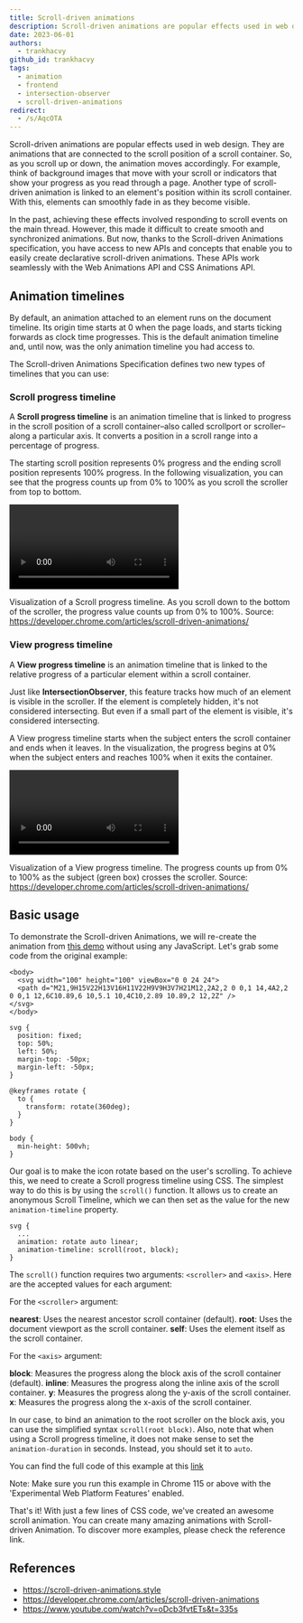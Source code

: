 ```yaml
---
title: Scroll-driven animations
description: Scroll-driven animations are popular effects used in web design. They are animations that are connected to the scroll position of a scroll container.
date: 2023-06-01
authors:
  - trankhacvy
github_id: trankhacvy
tags:
  - animation
  - frontend
  - intersection-observer
  - scroll-driven-animations
redirect:
  - /s/AqcOTA
---
```


Scroll-driven animations are popular effects used in web design. They are animations that are connected to the scroll position of a scroll container. So, as you scroll up or down, the animation moves accordingly. For example, think of background images that move with your scroll or indicators that show your progress as you read through a page. Another type of scroll-driven animation is linked to an element's position within its scroll container. With this, elements can smoothly fade in as they become visible.

In the past, achieving these effects involved responding to scroll events on the main thread. However, this made it difficult to create smooth and synchronized animations. But now, thanks to the Scroll-driven Animations specification, you have access to new APIs and concepts that enable you to easily create declarative scroll-driven animations. These APIs work seamlessly with the Web Animations API and CSS Animations API.

## Animation timelines

By default, an animation attached to an element runs on the document timeline. Its origin time starts at 0 when the page loads, and starts ticking forwards as clock time progresses. This is the default animation timeline and, until now, was the only animation timeline you had access to.

The Scroll-driven Animations Specification defines two new types of timelines that you can use:

### Scroll progress timeline

A **Scroll progress timeline** is an animation timeline that is linked to progress in the scroll position of a scroll container–also called scrollport or scroller–along a particular axis. It converts a position in a scroll range into a percentage of progress.

The starting scroll position represents 0% progress and the ending scroll position represents 100% progress. In the following visualization, you can see that the progress counts up from 0% to 100% as you scroll the scroller from top to bottom.

<video src="https://storage.googleapis.com/web-dev-uploads/video/AeNB0cHNDkYPUYzDuv8gInYA9rY2/xdU4YJ6cxjNYpec1XcE6.mp4" controls></video>

Visualization of a Scroll progress timeline. As you scroll down to the bottom of the scroller, the progress value counts up from 0% to 100%. Source: https://developer.chrome.com/articles/scroll-driven-animations/

### View progress timeline

A **View progress timeline** is an animation timeline that is linked to the relative progress of a particular element within a scroll container.

Just like **IntersectionObserver**, this feature tracks how much of an element is visible in the scroller. If the element is completely hidden, it's not considered intersecting. But even if a small part of the element is visible, it's considered intersecting.

A View progress timeline starts when the subject enters the scroll container and ends when it leaves. In the visualization, the progress begins at 0% when the subject enters and reaches 100% when it exits the container.

<video src="https://storage.googleapis.com/web-dev-uploads/video/AeNB0cHNDkYPUYzDuv8gInYA9rY2/rvPTFW2277KBTuWiZFj1.mp4" controls></video>

Visualization of a View progress timeline. The progress counts up from 0% to 100% as the subject (green box) crosses the scroller. Source: https://developer.chrome.com/articles/scroll-driven-animations/

## Basic usage

To demonstrate the Scroll-driven Animations, we will re-create the animation from [this demo](https://codepen.io/chriscoyier/pen/mdVWgdN) without using any JavaScript. Let's grab some code from the original example:

```
<body>
  <svg width="100" height="100" viewBox="0 0 24 24">
  <path d="M21,9H15V22H13V16H11V22H9V9H3V7H21M12,2A2,2 0 0,1 14,4A2,2 0 0,1 12,6C10.89,6 10,5.1 10,4C10,2.89 10.89,2 12,2Z" />
</svg>
</body>
```

```
svg {
  position: fixed;
  top: 50%;
  left: 50%;
  margin-top: -50px;
  margin-left: -50px;
}

@keyframes rotate {
  to {
    transform: rotate(360deg);
  }
}

body {
  min-height: 500vh;
}
```

Our goal is to make the icon rotate based on the user's scrolling. To achieve this, we need to create a Scroll progress timeline using CSS. The simplest way to do this is by using the `scroll()` function. It allows us to create an anonymous Scroll Timeline, which we can then set as the value for the new `animation-timeline` property.

```
svg {
  ...
  animation: rotate auto linear;
  animation-timeline: scroll(root, block);
}
```

The `scroll()` function requires two arguments: `<scroller>` and `<axis>`. Here are the accepted values for each argument:

For the `<scroller>` argument:

**nearest**: Uses the nearest ancestor scroll container (default). **root**: Uses the document viewport as the scroll container. **self**: Uses the element itself as the scroll container.

For the `<axis>` argument:

**block**: Measures the progress along the block axis of the scroll container (default). **inline**: Measures the progress along the inline axis of the scroll container. **y**: Measures the progress along the y-axis of the scroll container. **x**: Measures the progress along the x-axis of the scroll container.

In our case, to bind an animation to the root scroller on the block axis, you can use the simplified syntax `scroll(root block)`. Also, note that when using a Scroll progress timeline, it does not make sense to set the `animation-duration` in seconds. Instead, you should set it to `auto`.

You can find the full code of this example at this [link](https://codepen.io/Levi-ackerman/pen/BaqeENy)

Note: Make sure you run this example in Chrome 115 or above with the 'Experimental Web Platform Features' enabled.

That's it! With just a few lines of CSS code, we've created an awesome scroll animation. You can create many amazing animations with Scroll-driven Animation. To discover more examples, please check the reference link.

## References

- https://scroll-driven-animations.style
- https://developer.chrome.com/articles/scroll-driven-animations
- https://www.youtube.com/watch?v=oDcb3fvtETs&t=335s

